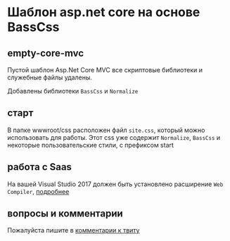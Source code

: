 # Шаблон asp.net core на основе BassCss

## empty-core-mvc
Пустой шаблон Asp.Net Core MVC все скриптовые библиотеки и служебные файлы удалены.

Добавлены библиотеки `BassCss` и `Normalize`

## старт
В папке  wwwroot/css расположен файл `site.css`, который можно использовать для работы. Этот css уже содержит `Normalize`, `BassCss` и некоторые пользовательские стили, с префиксом start

## работа с Saas
На вашей Visual Studio 2017 должен быть установлено расширение `Web Compiler`, [подробнее](https://twitter.com/creativcode/status/860030367289544705)

## вопросы и комментарии
Пожалуйста пишите в [комментарии к твиту](https://twitter.com/creativcode/status/862233753636261888)

